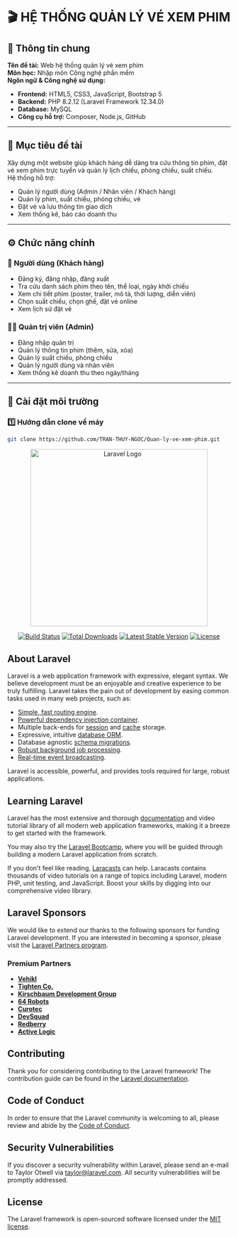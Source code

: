 # 🎬 HỆ THỐNG QUẢN LÝ VÉ XEM PHIM

## 🧾 Thông tin chung
**Tên đề tài:** Web hệ thống quản lý vé xem phim  
**Môn học:** Nhập môn Công nghệ phần mềm  
**Ngôn ngữ & Công nghệ sử dụng:**
- **Frontend:** HTML5, CSS3, JavaScript, Bootstrap 5  
- **Backend:** PHP 8.2.12 (Laravel Framework 12.34.0)  
- **Database:** MySQL  
- **Công cụ hỗ trợ:** Composer, Node.js, GitHub  

---

## 🎯 Mục tiêu đề tài
Xây dựng một website giúp khách hàng dễ dàng tra cứu thông tin phim, đặt vé xem phim trực tuyến và quản lý lịch chiếu, phòng chiếu, suất chiếu.  
Hệ thống hỗ trợ:
- Quản lý người dùng (Admin / Nhân viên / Khách hàng)
- Quản lý phim, suất chiếu, phòng chiếu, vé
- Đặt vé và lưu thông tin giao dịch
- Xem thống kê, báo cáo doanh thu

---

## ⚙️ Chức năng chính

### 👤 Người dùng (Khách hàng)
- Đăng ký, đăng nhập, đăng xuất
- Tra cứu danh sách phim theo tên, thể loại, ngày khởi chiếu
- Xem chi tiết phim (poster, trailer, mô tả, thời lượng, diễn viên)
- Chọn suất chiếu, chọn ghế, đặt vé online
- Xem lịch sử đặt vé

### 🧑‍💼 Quản trị viên (Admin)
- Đăng nhập quản trị
- Quản lý thông tin phim (thêm, sửa, xóa)
- Quản lý suất chiếu, phòng chiếu
- Quản lý người dùng và nhân viên
- Xem thống kê doanh thu theo ngày/tháng

---

## 🧰 Cài đặt môi trường

### 1️⃣ Hướng dẫn clone về máy
```bash
git clone https://github.com/TRAN-THUY-NGOC/Quan-ly-ve-xem-phim.git
```
<p align="center"><a href="https://laravel.com" target="_blank"><img src="https://raw.githubusercontent.com/laravel/art/master/logo-lockup/5%20SVG/2%20CMYK/1%20Full%20Color/laravel-logolockup-cmyk-red.svg" width="400" alt="Laravel Logo"></a></p>

<p align="center">
<a href="https://github.com/laravel/framework/actions"><img src="https://github.com/laravel/framework/workflows/tests/badge.svg" alt="Build Status"></a>
<a href="https://packagist.org/packages/laravel/framework"><img src="https://img.shields.io/packagist/dt/laravel/framework" alt="Total Downloads"></a>
<a href="https://packagist.org/packages/laravel/framework"><img src="https://img.shields.io/packagist/v/laravel/framework" alt="Latest Stable Version"></a>
<a href="https://packagist.org/packages/laravel/framework"><img src="https://img.shields.io/packagist/l/laravel/framework" alt="License"></a>
</p>

## About Laravel

Laravel is a web application framework with expressive, elegant syntax. We believe development must be an enjoyable and creative experience to be truly fulfilling. Laravel takes the pain out of development by easing common tasks used in many web projects, such as:

- [Simple, fast routing engine](https://laravel.com/docs/routing).
- [Powerful dependency injection container](https://laravel.com/docs/container).
- Multiple back-ends for [session](https://laravel.com/docs/session) and [cache](https://laravel.com/docs/cache) storage.
- Expressive, intuitive [database ORM](https://laravel.com/docs/eloquent).
- Database agnostic [schema migrations](https://laravel.com/docs/migrations).
- [Robust background job processing](https://laravel.com/docs/queues).
- [Real-time event broadcasting](https://laravel.com/docs/broadcasting).

Laravel is accessible, powerful, and provides tools required for large, robust applications.

## Learning Laravel

Laravel has the most extensive and thorough [documentation](https://laravel.com/docs) and video tutorial library of all modern web application frameworks, making it a breeze to get started with the framework.

You may also try the [Laravel Bootcamp](https://bootcamp.laravel.com), where you will be guided through building a modern Laravel application from scratch.

If you don't feel like reading, [Laracasts](https://laracasts.com) can help. Laracasts contains thousands of video tutorials on a range of topics including Laravel, modern PHP, unit testing, and JavaScript. Boost your skills by digging into our comprehensive video library.

## Laravel Sponsors

We would like to extend our thanks to the following sponsors for funding Laravel development. If you are interested in becoming a sponsor, please visit the [Laravel Partners program](https://partners.laravel.com).

### Premium Partners

- **[Vehikl](https://vehikl.com)**
- **[Tighten Co.](https://tighten.co)**
- **[Kirschbaum Development Group](https://kirschbaumdevelopment.com)**
- **[64 Robots](https://64robots.com)**
- **[Curotec](https://www.curotec.com/services/technologies/laravel)**
- **[DevSquad](https://devsquad.com/hire-laravel-developers)**
- **[Redberry](https://redberry.international/laravel-development)**
- **[Active Logic](https://activelogic.com)**

## Contributing

Thank you for considering contributing to the Laravel framework! The contribution guide can be found in the [Laravel documentation](https://laravel.com/docs/contributions).

## Code of Conduct

In order to ensure that the Laravel community is welcoming to all, please review and abide by the [Code of Conduct](https://laravel.com/docs/contributions#code-of-conduct).

## Security Vulnerabilities

If you discover a security vulnerability within Laravel, please send an e-mail to Taylor Otwell via [taylor@laravel.com](mailto:taylor@laravel.com). All security vulnerabilities will be promptly addressed.

## License

The Laravel framework is open-sourced software licensed under the [MIT license](https://opensource.org/licenses/MIT).
